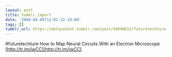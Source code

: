 ```yaml
---
layout: post
title: tumblr_import
date: '2009-04-09T12:01:32-10:00'
tags: []
tumblr_url: https://metavalent.tumblr.com/post/94640612/futuretechture-how-to-map-neural-circuits-with-an
---
```

#futuretechture How to Map Neural Circuits With an Electron Microscope [http://tr.im/iwCC](http://tr.im/iwCC)

